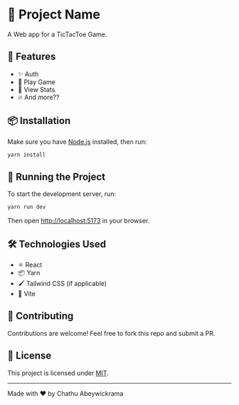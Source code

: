 # 📌 Project Name

A Web app for a TicTacToe Game.

## 🚀 Features
- ✨ Auth
- 🚀 Play Game
- 🎨 View Stats
- 🔥 And more??

## 📦 Installation
Make sure you have [Node.js](https://nodejs.org/) installed, then run:

```sh
yarn install
```

## 🏃 Running the Project
To start the development server, run:

```sh
yarn run dev
```

Then open [http://localhost:5173](http://localhost:5173) in your browser.

## 🛠️ Technologies Used
- ⚛️ React
- 📦 Yarn
- 🖌️ Tailwind CSS (if applicable)
- 🔧 Vite

## 🤝 Contributing
Contributions are welcome! Feel free to fork this repo and submit a PR.

## 📜 License
This project is licensed under [MIT](LICENSE).

---
Made with ❤️ by Chathu Abeywickrama

